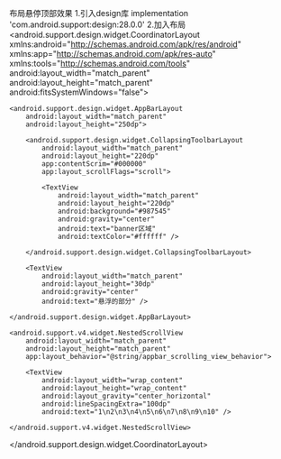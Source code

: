 布局悬停顶部效果
1.引入design库
implementation 'com.android.support:design:28.0.0'
2.加入布局
<android.support.design.widget.CoordinatorLayout xmlns:android="http://schemas.android.com/apk/res/android"
    xmlns:app="http://schemas.android.com/apk/res-auto"
    xmlns:tools="http://schemas.android.com/tools"
    android:layout_width="match_parent"
    android:layout_height="match_parent"
    android:fitsSystemWindows="false">

    <android.support.design.widget.AppBarLayout
        android:layout_width="match_parent"
        android:layout_height="250dp">

        <android.support.design.widget.CollapsingToolbarLayout
            android:layout_width="match_parent"
            android:layout_height="220dp"
            app:contentScrim="#000000"
            app:layout_scrollFlags="scroll">

            <TextView
                android:layout_width="match_parent"
                android:layout_height="220dp"
                android:background="#987545"
                android:gravity="center"
                android:text="banner区域"
                android:textColor="#ffffff" />

        </android.support.design.widget.CollapsingToolbarLayout>

        <TextView
            android:layout_width="match_parent"
            android:layout_height="30dp"
            android:gravity="center"
            android:text="悬浮的部分" />

    </android.support.design.widget.AppBarLayout>

    <android.support.v4.widget.NestedScrollView
        android:layout_width="match_parent"
        android:layout_height="match_parent"
        app:layout_behavior="@string/appbar_scrolling_view_behavior">

        <TextView
            android:layout_width="wrap_content"
            android:layout_height="wrap_content"
            android:layout_gravity="center_horizontal"
            android:lineSpacingExtra="100dp"
            android:text="1\n2\n3\n4\n5\n6\n7\n8\n9\n10" />

    </android.support.v4.widget.NestedScrollView>

</android.support.design.widget.CoordinatorLayout>